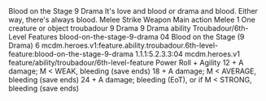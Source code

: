 <ability>
  <name>Blood on the Stage</name>
  <cost>9 Drama</cost>
  <flavor>It&apos;s love and blood or drama and blood. Either way, there&apos;s always blood.</flavor>
  <keywords>
    <keyword>Melee</keyword>
    <keyword>Strike</keyword>
    <keyword>Weapon</keyword>
  </keywords>
  <type>Main action</type>
  <distance>Melee 1</distance>
  <target>One creature or object</target>
  <metadata>
    <class>troubadour</class>
    <cost>9 Drama</cost>
    <cost_amount>9</cost_amount>
    <cost_resource>Drama</cost_resource>
    <feature_type>ability</feature_type>
    <file_dpath>Troubadour/6th-Level Features</file_dpath>
    <item_id>blood-on-the-stage-9-drama</item_id>
    <item_index>04</item_index>
    <item_name>Blood on the Stage (9 Drama)</item_name>
    <level>6</level>
    <scc>mcdm.heroes.v1:feature.ability.troubadour.6th-level-feature:blood-on-the-stage-9-drama</scc>
    <scdc>1.1.1:5.2.3.3:04</scdc>
    <source>mcdm.heroes.v1</source>
    <type>feature/ability/troubadour/6th-level-feature</type>
  </metadata>
  <effects>
    <effect type="roll">
      <roll>Power Roll + Agility</roll>
      <t1>12 + A damage; M &lt; WEAK, bleeding (save ends)</t1>
      <t2>18 + A damage; M &lt; AVERAGE, bleeding (save ends)</t2>
      <t3>24 + A damage; bleeding (EoT), or if M &lt; STRONG, bleeding (save ends)</t3>
    </effect>
  </effects>
</ability>
